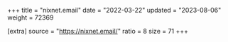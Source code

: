 +++
title = "nixnet.email"
date = "2022-03-22"
updated = "2023-08-06"
weight = 72369

[extra]
source = "https://nixnet.email/"
ratio = 8
size = 71
+++
